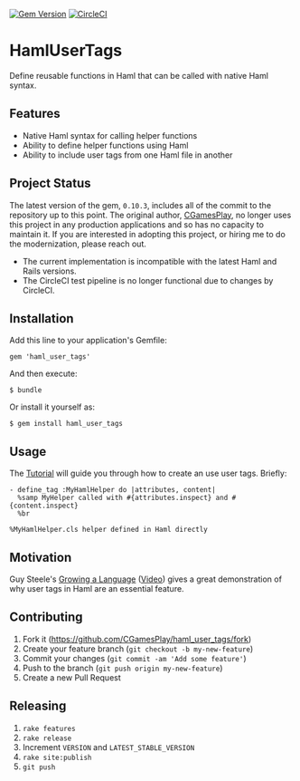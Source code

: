 [![Gem Version](https://badge.fury.io/rb/haml_user_tags.svg)](https://badge.fury.io/rb/haml_user_tags)
[![CircleCI](https://circleci.com/gh/CGamesPlay/haml_user_tags/tree/master.svg?style=shield)](https://circleci.com/gh/CGamesPlay/haml_user_tags/tree/master)

# HamlUserTags

Define reusable functions in Haml that can be called with native Haml syntax.

## Features

- Native Haml syntax for calling helper functions
- Ability to define helper functions using Haml
- Ability to include user tags from one Haml file in another

## Project Status

The latest version of the gem, `0.10.3`, includes all of the commit to the repository up to this point. The original author, [CGamesPlay](https://github.com/CGamesPlay), no longer uses this project in any production applications and so has no capacity to maintain it. If you are interested in adopting this project, or hiring me to do the modernization, please reach out.

- The current implementation is incompatible with the latest Haml and Rails versions.
- The CircleCI test pipeline is no longer functional due to changes by CircleCI.

## Installation

Add this line to your application's Gemfile:

    gem 'haml_user_tags'

And then execute:

    $ bundle

Or install it yourself as:

    $ gem install haml_user_tags

## Usage

The [Tutorial](http://cgamesplay.github.io/haml_user_tags/tutorial.html) will guide you through how to create an use user tags. Briefly:

```haml
- define_tag :MyHamlHelper do |attributes, content|
  %samp MyHelper called with #{attributes.inspect} and #{content.inspect}
  %br

%MyHamlHelper.cls helper defined in Haml directly
```

## Motivation

Guy Steele's [Growing a Language](http://www.cs.virginia.edu/~evans/cs655/readings/steele.pdf) ([Video](https://www.youtube.com/watch?v=_ahvzDzKdB0)) gives a great demonstration of why user tags in Haml are an essential feature.

## Contributing

1. Fork it (<https://github.com/CGamesPlay/haml_user_tags/fork>)
2. Create your feature branch (`git checkout -b my-new-feature`)
3. Commit your changes (`git commit -am 'Add some feature'`)
4. Push to the branch (`git push origin my-new-feature`)
5. Create a new Pull Request

## Releasing

1. `rake features`
2. `rake release`
3. Increment `VERSION` and `LATEST_STABLE_VERSION`
3. `rake site:publish`
4. `git push`
